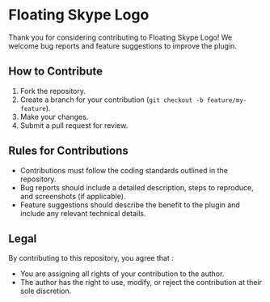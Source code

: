 # Floating Skype Logo

Thank you for considering contributing to Floating Skype Logo! We welcome bug reports and feature suggestions to improve the plugin.

## How to Contribute

1. Fork the repository.
2. Create a branch for your contribution (`git checkout -b feature/my-feature`).
3. Make your changes.
4. Submit a pull request for review.

## Rules for Contributions

- Contributions must follow the coding standards outlined in the repository.
- Bug reports should include a detailed description, steps to reproduce, and screenshots (if applicable).
- Feature suggestions should describe the benefit to the plugin and include any relevant technical details.

## Legal

By contributing to this repository, you agree that :

- You are assigning all rights of your contribution to the author.
- The author has the right to use, modify, or reject the contribution at their sole discretion.
